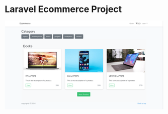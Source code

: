 # Laravel Ecommerce Project
![Laravel Ecommerce](https://github.com/mranidev/eCommerce/raw/main/screenshot.png?raw=true)
